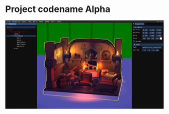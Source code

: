 Project codename Alpha 
=====

![Capture](https://github.com/raptor70/Alpha/blob/main/doc/capture.png?raw=true "Engine WIP editor capture")
